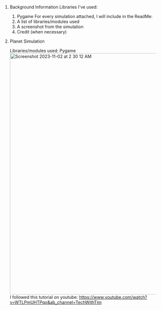 1. Background Information
   Libraries I've used:
     1. Pygame
   For every simulation attached, I will include in the ReadMe:
     1. A list of libraries/modules used
     2. A screenshot from the simulation
     3. Credit (when necessary)

2. Planet Simulation
   
   Libraries/modules used: Pygame
   <img width="796" alt="Screenshot 2023-11-02 at 2 30 12 AM" src="https://github.com/redcygni/Physics-Simulations/assets/118145890/2ca969d9-175c-4808-9685-40f73ecf0e47">
   I followed this tutorial on youtube: https://www.youtube.com/watch?v=WTLPmUHTPqo&ab_channel=TechWithTim
